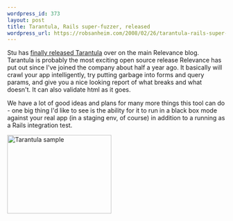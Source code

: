 ```yaml
--- 
wordpress_id: 373
layout: post
title: Tarantula, Rails super-fuzzer, released
wordpress_url: https://robsanheim.com/2008/02/26/tarantula-rails-super-fuzzer-released/
---
```

Stu has <a href="https://blog.thinkrelevance.com/2008/2/26/tarantula-vs-your-rails-app">finally released Tarantula</a> over on the main Relevance blog.  Tarantula is probably the most exciting open source release Relevance has put out since I've joined the company about half a year ago.  It basically will crawl your app intelligently, try putting garbage into forms and query params, and give you a nice looking report of what breaks and what doesn't.  It can also validate html as it goes.  

We have a lot of good ideas and plans for many more things this tool can do - one big thing I'd like to see is the ability for it to run in a black box mode against your real app (in a staging env, of course) in addition to a running as a Rails integration test.  

<a href="https://www.flickr.com/photos/robsanheim/2293635887/" title="Tarantula sample by robsanheim, on Flickr"><img src="https://farm3.static.flickr.com/2329/2293635887_93bc920eb9_m.jpg" width="240" height="181" alt="Tarantula sample" /></a>
